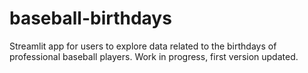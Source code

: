# baseball-birthdays
Streamlit app for users to explore data related to the birthdays of professional baseball players. Work in progress, first version updated.
